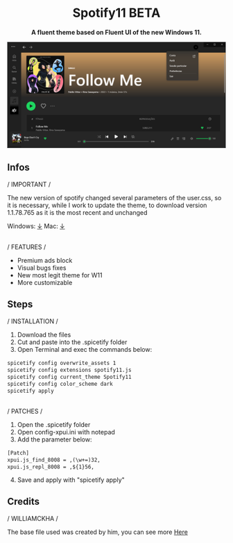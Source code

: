 <h1 align="center">
  <br>
  Spotify11 BETA
  <br>
</h1>

<p align="center">
  <strong>A fluent theme based on Fluent UI of the new Windows 11.</strong>
</p>

<p align="center">
  <img src="https://github.com/bathtimethiago/Spotify11/blob/main/preview.png"/>
</p>

## Infos

/ IMPORTANT /

 The new version of spotify changed several parameters of the user.css, so it is necessary, while I work to update the theme, to download version 1.1.78.765 as it is the most recent and unchanged
 
 Windows: <a href="https://spotify.br.uptodown.com/windows/download/4431137">↓</a>
 Mac: <a href="https://spotify.br.uptodown.com/mac/download/4431129">↓</a>

\
/ FEATURES /

- Premium ads block
- Visual bugs fixes
- New most legit theme for W11
- More customizable

## Steps

/ INSTALLATION /

1. Download the files
2. Cut and paste into the .spicetify folder
3. Open Terminal and exec the commands below:

```
spicetify config overwrite_assets 1
spicetify config extensions spotify11.js
spicetify config current_theme Spotify11
spicetify config color_scheme dark
spicetify apply
```

\
/ PATCHES /

1. Open the .spicetify folder
2. Open config-xpui.ini with notepad
3. Add the parameter below:

```
[Patch]
xpui.js_find_8008 = ,(\w+=)32,
xpui.js_repl_8008 = ,${1}56,
```

4. Save and apply with "spicetify apply"


## Credits

/ WILLIAMCKHA /

<p align="left">
  The base file used was created by him, you can see more <a href="https://github.com/williamckha/spicetify-fluent">Here</a>
</p>
